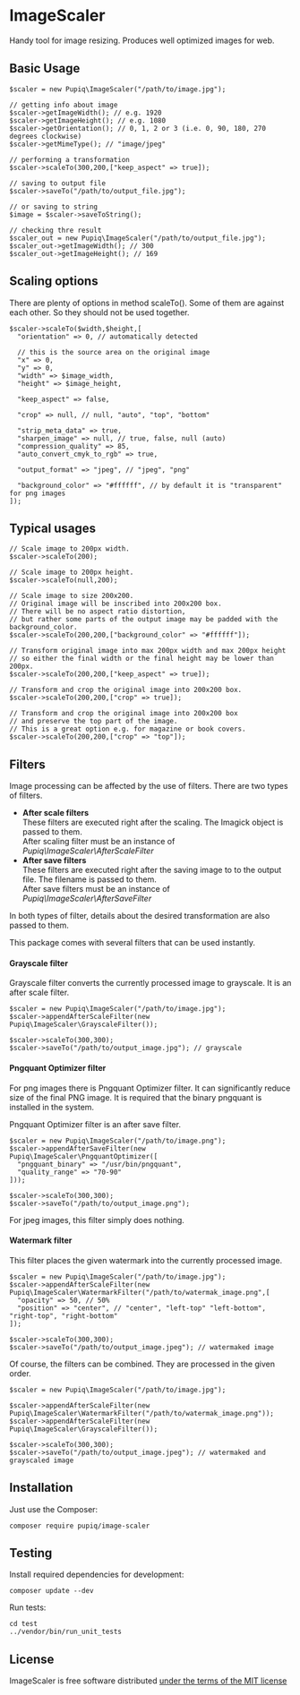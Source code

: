 ImageScaler
===========

Handy tool for image resizing. Produces well optimized images for web.

Basic Usage
-----------

    $scaler = new Pupiq\ImageScaler("/path/to/image.jpg");

    // getting info about image
    $scaler->getImageWidth(); // e.g. 1920
    $scaler->getImageHeight(); // e.g. 1080
    $scaler->getOrientation(); // 0, 1, 2 or 3 (i.e. 0, 90, 180, 270 degrees clockwise)
    $scaler->getMimeType(); // "image/jpeg"

    // performing a transformation
    $scaler->scaleTo(300,200,["keep_aspect" => true]);

    // saving to output file
    $scaler->saveTo("/path/to/output_file.jpg");

    // or saving to string
    $image = $scaler->saveToString();

    // checking thre result
    $scaler_out = new Pupiq\ImageScaler("/path/to/output_file.jpg");
    $scaler_out->getImageWidth(); // 300
    $scaler_out->getImageHeight(); // 169

Scaling options
---------------

There are plenty of options in method scaleTo(). Some of them are against each other. So they should not be used together.

    $scaler->scaleTo($width,$height,[
      "orientation" => 0, // automatically detected 

      // this is the source area on the original image
      "x" => 0,
      "y" => 0,
      "width" => $image_width,
      "height" => $image_height,

      "keep_aspect" => false,

      "crop" => null, // null, "auto", "top", "bottom"

      "strip_meta_data" => true,
      "sharpen_image" => null, // true, false, null (auto)
      "compression_quality" => 85,
      "auto_convert_cmyk_to_rgb" => true,

      "output_format" => "jpeg", // "jpeg", "png"

      "background_color" => "#ffffff", // by default it is "transparent" for png images
    ]);

Typical usages
--------------

    // Scale image to 200px width.
    $scaler->scaleTo(200);

    // Scale image to 200px height.
    $scaler->scaleTo(null,200);

    // Scale image to size 200x200.
    // Original image will be inscribed into 200x200 box.
    // There will be no aspect ratio distortion,
    // but rather some parts of the output image may be padded with the background_color.
    $scaler->scaleTo(200,200,["background_color" => "#ffffff"]);

    // Transform original image into max 200px width and max 200px height
    // so either the final width or the final height may be lower than 200px.
    $scaler->scaleTo(200,200,["keep_aspect" => true]);

    // Transform and crop the original image into 200x200 box.
    $scaler->scaleTo(200,200,["crop" => true]);

    // Transform and crop the original image into 200x200 box
    // and preserve the top part of the image.
    // This is a great option e.g. for magazine or book covers.
    $scaler->scaleTo(200,200,["crop" => "top"]);

Filters
-------

Image processing can be affected by the use of filters. There are two types of filters.

* **After scale filters**<br>
  These filters are executed right after the scaling. The Imagick object is passed to them.<br>
  After scaling filter must be an instance of *Pupiq\ImageScaler\AfterScaleFilter*
* **After save filters**<br>
  These filters are executed right after the saving image to to the output file. The filename is passed to them.<br>
  After save filters must be an instance of *Pupiq\ImageScaler\AfterSaveFilter*

In both types of filter, details about the desired transformation are also passed to them.

This package comes with several filters that can be used instantly.

#### Grayscale filter

Grayscale filter converts the currently processed image to grayscale. It is an after scale filter.

    $scaler = new Pupiq\ImageScaler("/path/to/image.jpg");
    $scaler->appendAfterScaleFilter(new Pupiq\ImageScaler\GrayscaleFilter());

    $scaler->scaleTo(300,300);
    $scaler->saveTo("/path/to/output_image.jpg"); // grayscale

#### Pngquant Optimizer filter

For png images there is Pngquant Optimizer filter. It can significantly reduce size of the final PNG image. It is required that the binary pngquant is installed in the system.

Pngquant Optimizer filter is an after save filter.

    $scaler = new Pupiq\ImageScaler("/path/to/image.png");
    $scaler->appendAfterSaveFilter(new Pupiq\ImageScaler\PngquantOptimizer([
      "pngquant_binary" => "/usr/bin/pngquant",
      "quality_range" => "70-90"
    ]));

    $scaler->scaleTo(300,300);
    $scaler->saveTo("/path/to/output_image.png");

For jpeg images, this filter simply does nothing.

#### Watermark filter

This filter places the given watermark into the currently processed image.

    $scaler = new Pupiq\ImageScaler("/path/to/image.jpg");
    $scaler->appendAfterScaleFilter(new Pupiq\ImageScaler\WatermarkFilter("/path/to/watermak_image.png",[
      "opacity" => 50, // 50%
      "position" => "center", // "center", "left-top" "left-bottom", "right-top", "right-bottom"
    ]);

    $scaler->scaleTo(300,300);
    $scaler->saveTo("/path/to/output_image.jpeg"); // watermaked image

Of course, the filters can be combined. They are processed in the given order.

    $scaler = new Pupiq\ImageScaler("/path/to/image.jpg");

    $scaler->appendAfterScaleFilter(new Pupiq\ImageScaler\WatermarkFilter("/path/to/watermak_image.png"));
    $scaler->appendAfterScaleFilter(new Pupiq\ImageScaler\GrayscaleFilter());

    $scaler->scaleTo(300,300);
    $scaler->saveTo("/path/to/output_image.jpeg"); // watermaked and grayscaled image

Installation
------------

Just use the Composer:

    composer require pupiq/image-scaler

Testing
-------

Install required dependencies for development:

    composer update --dev

Run tests:

    cd test
    ../vendor/bin/run_unit_tests

License
-------

ImageScaler is free software distributed [under the terms of the MIT license](http://www.opensource.org/licenses/mit-license)

[//]: # ( vim: set ts=2 et: )
